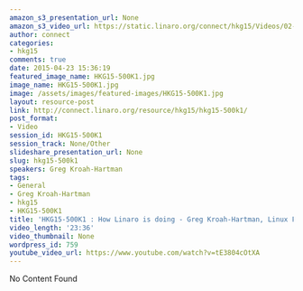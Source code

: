 ```yaml
---
amazon_s3_presentation_url: None
amazon_s3_video_url: https://static.linaro.org/connect/hkg15/Videos/02-13-Friday/HKG15-500K1%20How%20Linaro%20is%20doing%20-%20Greg%20Kroah-Hartman%20Linux%20Foundation.mp4
author: connect
categories:
- hkg15
comments: true
date: 2015-04-23 15:36:19
featured_image_name: HKG15-500K1.jpg
image_name: HKG15-500K1.jpg
image: /assets/images/featured-images/HKG15-500K1.jpg
layout: resource-post
link: http://connect.linaro.org/resource/hkg15/hkg15-500k1/
post_format:
- Video
session_id: HKG15-500K1
session_track: None/Other
slideshare_presentation_url: None
slug: hkg15-500k1
speakers: Greg Kroah-Hartman
tags:
- General
- Greg Kroah-Hartman
- hkg15
- HKG15-500K1
title: 'HKG15-500K1 : How Linaro is doing - Greg Kroah-Hartman, Linux Foundation'
video_length: '23:36'
video_thumbnail: None
wordpress_id: 759
youtube_video_url: https://www.youtube.com/watch?v=tE3804cOtXA
---
```


No Content Found